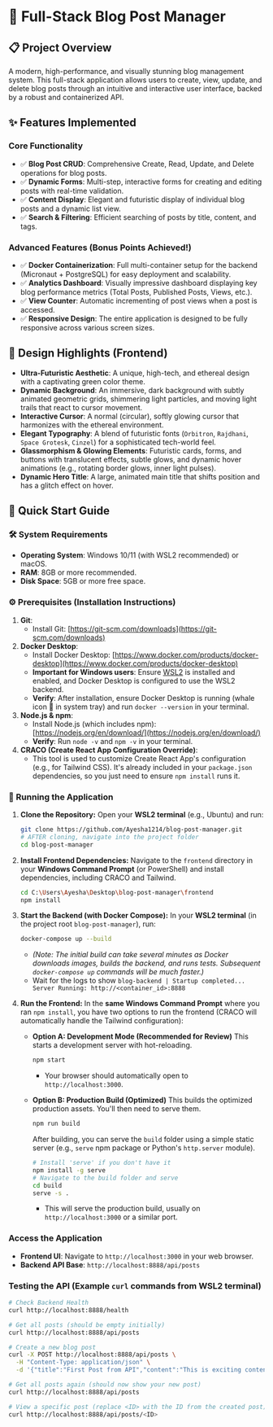 # 🚀 Full-Stack Blog Post Manager

## 📋 Project Overview
A modern, high-performance, and visually stunning blog management system. This full-stack application allows users to create, view, update, and delete blog posts through an intuitive and interactive user interface, backed by a robust and containerized API.

## ✨ Features Implemented

### Core Functionality
- ✅ **Blog Post CRUD**: Comprehensive Create, Read, Update, and Delete operations for blog posts.
- ✅ **Dynamic Forms**: Multi-step, interactive forms for creating and editing posts with real-time validation.
- ✅ **Content Display**: Elegant and futuristic display of individual blog posts and a dynamic list view.
- ✅ **Search & Filtering**: Efficient searching of posts by title, content, and tags.

### Advanced Features (Bonus Points Achieved!)
- ✅ **Docker Containerization**: Full multi-container setup for the backend (Micronaut + PostgreSQL) for easy deployment and scalability.
- ✅ **Analytics Dashboard**: Visually impressive dashboard displaying key blog performance metrics (Total Posts, Published Posts, Views, etc.).
- ✅ **View Counter**: Automatic incrementing of post views when a post is accessed.
- ✅ **Responsive Design**: The entire application is designed to be fully responsive across various screen sizes.

## 🎨 Design Highlights (Frontend)
- **Ultra-Futuristic Aesthetic**: A unique, high-tech, and ethereal design with a captivating green color theme.
- **Dynamic Background**: An immersive, dark background with subtly animated geometric grids, shimmering light particles, and moving light trails that react to cursor movement.
- **Interactive Cursor**: A normal (circular), softly glowing cursor that harmonizes with the ethereal environment.
- **Elegant Typography**: A blend of futuristic fonts (`Orbitron`, `Rajdhani`, `Space Grotesk`, `Cinzel`) for a sophisticated tech-world feel.
- **Glassmorphism & Glowing Elements**: Futuristic cards, forms, and buttons with translucent effects, subtle glows, and dynamic hover animations (e.g., rotating border glows, inner light pulses).
- **Dynamic Hero Title**: A large, animated main title that shifts position and has a glitch effect on hover.

## 🚀 **Quick Start Guide**

### 🛠️ System Requirements
-   **Operating System**: Windows 10/11 (with WSL2 recommended) or macOS.
-   **RAM**: 8GB or more recommended.
-   **Disk Space**: 5GB or more free space.

### ⚙️ Prerequisites (Installation Instructions)

1.  **Git**:
    *   Install Git: [https://git-scm.com/downloads](https://git-scm.com/downloads)
2.  **Docker Desktop**:
    *   Install Docker Desktop: [https://www.docker.com/products/docker-desktop](https://www.docker.com/products/docker-desktop)
    *   **Important for Windows users**: Ensure [WSL2](https://learn.microsoft.com/en-us/windows/wsl/install) is installed and enabled, and Docker Desktop is configured to use the WSL2 backend.
    *   **Verify**: After installation, ensure Docker Desktop is running (whale icon 🐳 in system tray) and run `docker --version` in your terminal.
3.  **Node.js & npm**:
    *   Install Node.js (which includes npm): [https://nodejs.org/en/download/](https://nodejs.org/en/download/)
    *   **Verify**: Run `node -v` and `npm -v` in your terminal.
4.  **CRACO (Create React App Configuration Override)**:
    *   This tool is used to customize Create React App's configuration (e.g., for Tailwind CSS). It's already included in your `package.json` dependencies, so you just need to ensure `npm install` runs it.

### 🏃 Running the Application

1.  **Clone the Repository:**
    Open your **WSL2 terminal** (e.g., Ubuntu) and run:
    ```bash
    git clone https://github.com/Ayesha1214/blog-post-manager.git
    # AFTER cloning, navigate into the project folder
    cd blog-post-manager
    ```
2.  **Install Frontend Dependencies:**
    Navigate to the `frontend` directory in your **Windows Command Prompt** (or PowerShell) and install dependencies, including CRACO and Tailwind.
    ```bash
    cd C:\Users\Ayesha\Desktop\blog-post-manager\frontend
    npm install
    ```
3.  **Start the Backend (with Docker Compose):**
    In your **WSL2 terminal** (in the project root `blog-post-manager`), run:
    ```bash
    docker-compose up --build
    ```
    *   *(Note: The initial build can take several minutes as Docker downloads images, builds the backend, and runs tests. Subsequent `docker-compose up` commands will be much faster.)*
    *   Wait for the logs to show `blog-backend | Startup completed... Server Running: http://<container_id>:8888`
4.  **Run the Frontend:**
    In the **same Windows Command Prompt** where you ran `npm install`, you have two options to run the frontend (CRACO will automatically handle the Tailwind configuration):

    *   **Option A: Development Mode (Recommended for Review)**
        This starts a development server with hot-reloading.
        ```bash
        npm start
        ```
        *   Your browser should automatically open to `http://localhost:3000`.

    *   **Option B: Production Build (Optimized)**
        This builds the optimized production assets. You'll then need to serve them.
        ```bash
        npm run build
        ```
        After building, you can serve the `build` folder using a simple static server (e.g., `serve` npm package or Python's `http.server` module).
        ```bash
        # Install 'serve' if you don't have it
        npm install -g serve
        # Navigate to the build folder and serve
        cd build
        serve -s .
        ```
        *   This will serve the production build, usually on `http://localhost:3000` or a similar port.

### Access the Application
-   **Frontend UI**: Navigate to `http://localhost:3000` in your web browser.
-   **Backend API Base**: `http://localhost:8888/api/posts`

### Testing the API (Example `curl` commands from WSL2 terminal)
```bash
# Check Backend Health
curl http://localhost:8888/health

# Get all posts (should be empty initially)
curl http://localhost:8888/api/posts

# Create a new blog post
curl -X POST http://localhost:8888/api/posts \
  -H "Content-Type: application/json" \
  -d '{"title":"First Post from API","content":"This is exciting content!","author":"Ayesha Namrata","published":true}'

# Get all posts again (should now show your new post)
curl http://localhost:8888/api/posts

# View a specific post (replace <ID> with the ID from the created post)
curl http://localhost:8888/api/posts/<ID>
